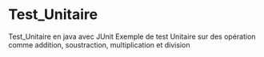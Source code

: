 # Test_Unitaire
Test_Unitaire en java avec JUnit
Exemple de test Unitaire sur des opération comme addition, soustraction, multiplication et division
